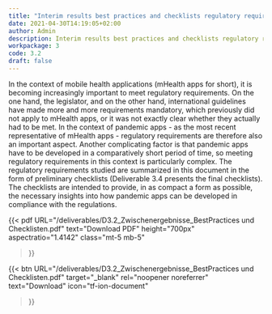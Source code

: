 ```yaml
---
title: "Interim results best practices and checklists regulatory requirements (German)"
date: 2021-04-30T14:19:05+02:00
author: Admin
description: Interim results best practices and checklists regulatory requirements
workpackage: 3
code: 3.2
draft: false
---
```


In the context of mobile health applications (mHealth apps for short), it is becoming increasingly important to meet regulatory requirements. On the one hand, the legislator, and on the other hand, international guidelines have made more and more requirements mandatory, which previously did not apply to mHealth apps, or it was not exactly clear whether they actually had to be met. In the context of pandemic apps - as the most recent representative of mHealth apps - regulatory requirements are therefore also an important aspect. Another complicating factor is that pandemic apps have to be developed in a comparatively short period of time, so meeting regulatory requirements in this context is particularly complex. The regulatory requirements studied are summarized in this document in the form of preliminary checklists (Deliverable 3.4 presents the final checklists). The checklists are intended to provide, in as compact a form as possible, the necessary insights into how pandemic apps can be developed in compliance with the regulations.


{{< pdf
    URL="/deliverables/D3.2_Zwischenergebnisse_BestPractices und Checklisten.pdf"
    text="Download PDF"
    height="700px"
    aspectratio="1.4142"
    class="mt-5 mb-5"
>}}


{{< btn
        URL="/deliverables/D3.2_Zwischenergebnisse_BestPractices und Checklisten.pdf"
        target="_blank"
        rel="noopener noreferrer"
        text="Download"
        icon="tf-ion-document"
>}}
